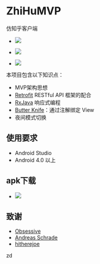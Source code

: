 # ZhiHuMVP
仿知乎客户端

- ![](https://github.com/fangx/ZhiHuMVP/blob/master/img/zhihu1.gif)

- ![](https://github.com/fangx/ZhiHuMVP/blob/master/img/zhihu2.gif)

- ![](https://github.com/fangx/ZhiHuMVP/blob/master/img/zhihu3.gif)

本项目包含以下知识点：

- MVP架构思想
- [Retrofit](https://square.github.io/retrofit/) RESTful API 框架的配合
- [RxJava](https://github.com/ReactiveX/RxJava) 响应式编程
- [Butter Knife](http://jakewharton.github.io/butterknife/)：通过注解绑定 View
- 夜间模式切换

## 使用要求

- Android Studio
- Android 4.0 以上

## apk下载

- ![](https://github.com/fangx/ZhiHuMVP/blob/master/img/download.png)


## 致谢

- [Obsessive](https://github.com/SkillCollege)
- [Andreas Schrade](https://github.com/andreasschrade/android-design-template)
- [hitherejoe](https://github.com/hitherejoe/Android-Boilerplate)

zd
